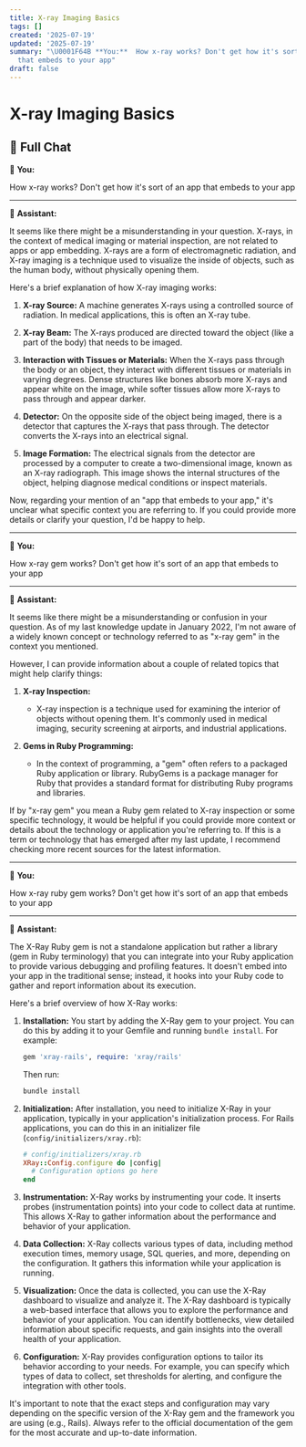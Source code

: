 ```yaml
---
title: X-ray Imaging Basics
tags: []
created: '2025-07-19'
updated: '2025-07-19'
summary: "\U0001F64B **You:**  How x-ray works? Don't get how it's sort of an app
  that embeds to your app"
draft: false
---
```


# X-ray Imaging Basics

## 🧠 Full Chat

🙋 **You:**

How x-ray works? Don't get how it's sort of an app that embeds to your app

---

🤖 **Assistant:**

It seems like there might be a misunderstanding in your question. X-rays, in the context of medical imaging or material inspection, are not related to apps or app embedding. X-rays are a form of electromagnetic radiation, and X-ray imaging is a technique used to visualize the inside of objects, such as the human body, without physically opening them.

Here's a brief explanation of how X-ray imaging works:

1. **X-ray Source:** A machine generates X-rays using a controlled source of radiation. In medical applications, this is often an X-ray tube.

2. **X-ray Beam:** The X-rays produced are directed toward the object (like a part of the body) that needs to be imaged.

3. **Interaction with Tissues or Materials:** When the X-rays pass through the body or an object, they interact with different tissues or materials in varying degrees. Dense structures like bones absorb more X-rays and appear white on the image, while softer tissues allow more X-rays to pass through and appear darker.

4. **Detector:** On the opposite side of the object being imaged, there is a detector that captures the X-rays that pass through. The detector converts the X-rays into an electrical signal.

5. **Image Formation:** The electrical signals from the detector are processed by a computer to create a two-dimensional image, known as an X-ray radiograph. This image shows the internal structures of the object, helping diagnose medical conditions or inspect materials.

Now, regarding your mention of an "app that embeds to your app," it's unclear what specific context you are referring to. If you could provide more details or clarify your question, I'd be happy to help.

---

🙋 **You:**

How x-ray gem works? Don't get how it's sort of an app that embeds to your app

---

🤖 **Assistant:**

It seems like there might be a misunderstanding or confusion in your question. As of my last knowledge update in January 2022, I'm not aware of a widely known concept or technology referred to as "x-ray gem" in the context you mentioned.

However, I can provide information about a couple of related topics that might help clarify things:

1. **X-ray Inspection:**
   - X-ray inspection is a technique used for examining the interior of objects without opening them. It's commonly used in medical imaging, security screening at airports, and industrial applications.

2. **Gems in Ruby Programming:**
   - In the context of programming, a "gem" often refers to a packaged Ruby application or library. RubyGems is a package manager for Ruby that provides a standard format for distributing Ruby programs and libraries.

If by "x-ray gem" you mean a Ruby gem related to X-ray inspection or some specific technology, it would be helpful if you could provide more context or details about the technology or application you're referring to. If this is a term or technology that has emerged after my last update, I recommend checking more recent sources for the latest information.

---

🙋 **You:**

How x-ray ruby gem works? Don't get how it's sort of an app that embeds to your app

---

🤖 **Assistant:**

The X-Ray Ruby gem is not a standalone application but rather a library (gem in Ruby terminology) that you can integrate into your Ruby application to provide various debugging and profiling features. It doesn't embed into your app in the traditional sense; instead, it hooks into your Ruby code to gather and report information about its execution.

Here's a brief overview of how X-Ray works:

1. **Installation:**
   You start by adding the X-Ray gem to your project. You can do this by adding it to your Gemfile and running `bundle install`. For example:

   ```ruby
   gem 'xray-rails', require: 'xray/rails'
   ```

   Then run:

   ```bash
   bundle install
   ```

2. **Initialization:**
   After installation, you need to initialize X-Ray in your application, typically in your application's initialization process. For Rails applications, you can do this in an initializer file (`config/initializers/xray.rb`):

   ```ruby
   # config/initializers/xray.rb
   XRay::Config.configure do |config|
     # Configuration options go here
   end
   ```

3. **Instrumentation:**
   X-Ray works by instrumenting your code. It inserts probes (instrumentation points) into your code to collect data at runtime. This allows X-Ray to gather information about the performance and behavior of your application.

4. **Data Collection:**
   X-Ray collects various types of data, including method execution times, memory usage, SQL queries, and more, depending on the configuration. It gathers this information while your application is running.

5. **Visualization:**
   Once the data is collected, you can use the X-Ray dashboard to visualize and analyze it. The X-Ray dashboard is typically a web-based interface that allows you to explore the performance and behavior of your application. You can identify bottlenecks, view detailed information about specific requests, and gain insights into the overall health of your application.

6. **Configuration:**
   X-Ray provides configuration options to tailor its behavior according to your needs. For example, you can specify which types of data to collect, set thresholds for alerting, and configure the integration with other tools.

It's important to note that the exact steps and configuration may vary depending on the specific version of the X-Ray gem and the framework you are using (e.g., Rails). Always refer to the official documentation of the gem for the most accurate and up-to-date information.